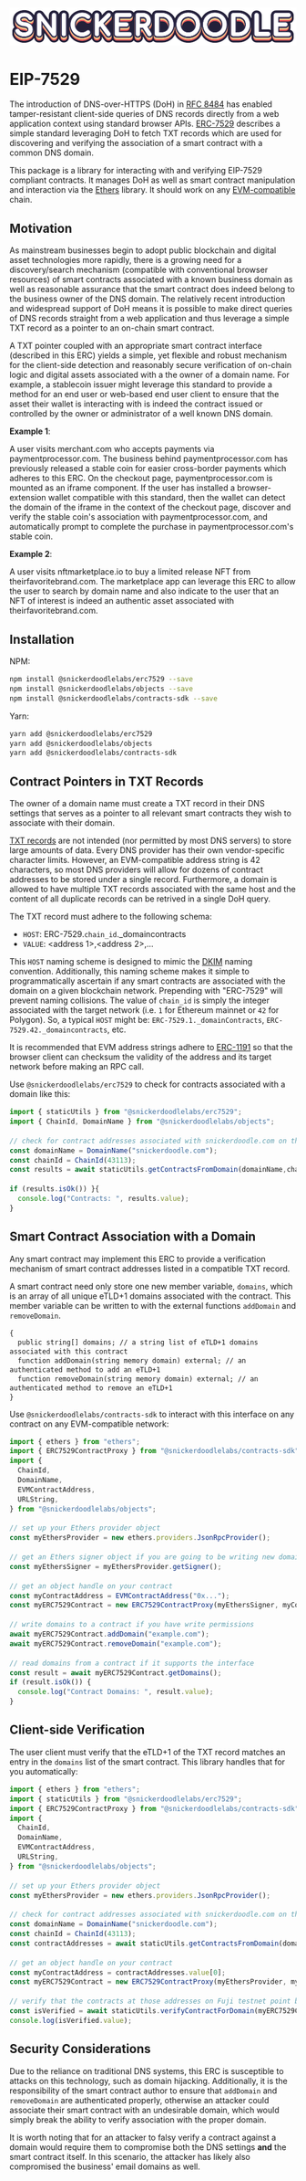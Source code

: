 ![Snickerdoodle Protocol](https://github.com/SnickerdoodleLabs/Snickerdoodle-Theme-Light/blob/main/snickerdoodle_horizontal_notab.png?raw=true)

# EIP-7529

The introduction of DNS-over-HTTPS (DoH) in [RFC 8484](https://www.rfc-editor.org/rfc/rfc8484) has enabled tamper-resistant client-side queries of DNS records directly from a web application context using standard browser APIs. [ERC-7529](./eip-7529.md) describes a simple standard leveraging DoH to fetch TXT records which are used for discovering and verifying the association of a smart contract with a common DNS domain.

This package is a library for interacting with and verifying EIP-7529 compliant contracts. It manages DoH as well as smart contract manipulation and interaction via the [Ethers](https://github.com/ethers-io/ethers.js) library. It should work on any [EVM-compatible](https://ethereum.org/en/developers/docs/evm) chain.

## Motivation

As mainstream businesses begin to adopt public blockchain and digital asset technologies more rapidly, there is a growing need for a discovery/search mechanism (compatible with conventional browser resources) of smart contracts associated with a known business domain as well as reasonable assurance that the smart contract does indeed belong to the business owner of the DNS domain. The relatively recent introduction and widespread support of DoH means it is possible to make direct queries of DNS records straight from a web application and thus leverage a simple TXT record as a pointer to an on-chain smart contract. 

A TXT pointer coupled with an appropriate smart contract interface (described in this ERC) yields a simple, yet flexible and robust mechanism for the client-side detection and reasonably secure verification of on-chain logic and digital assets associated with a the owner of a domain name. For example, a stablecoin issuer might leverage this standard to provide a method for an end user or web-based end user client to ensure that the asset their wallet is interacting with is indeed the contract issued or controlled by the owner or administrator of a well known DNS domain.

**Example 1**:

A user visits merchant.com who accepts payments via paymentprocessor.com. The business behind paymentprocessor.com has previously released a stable coin for easier cross-border payments which adheres to this ERC. On the checkout page, paymentprocessor.com is mounted as an iframe component. If the user has installed a browser-extension wallet compatible with this standard, then the wallet can detect the domain of the iframe in the context of the checkout page, discover and verify the stable coin's association with paymentprocessor.com, and automatically prompt to complete the purchase in paymentprocessor.com's stable coin. 

**Example 2**:

A user visits nftmarketplace.io to buy a limited release NFT from theirfavoritebrand.com. The marketplace app can leverage this ERC to allow the user to search by domain name and also indicate to the user that an NFT of interest is indeed an authentic asset associated with theirfavoritebrand.com. 

## Installation

NPM:

```sh
npm install @snickerdoodlelabs/erc7529 --save
npm install @snickerdoodlelabs/objects --save
npm install @snickerdoodlelabs/contracts-sdk --save
```

Yarn:

```sh
yarn add @snickerdoodlelabs/erc7529
yarn add @snickerdoodlelabs/objects
yarn add @snickerdoodlelabs/contracts-sdk
```

## Contract Pointers in TXT Records 

The owner of a domain name must create a TXT record in their DNS settings that serves as a pointer to all relevant smart contracts they wish to associate with their domain. 

[TXT records](https://www.rfc-editor.org/rfc/rfc1035#section-3.3.14) are not intended (nor permitted by most DNS servers) to store large amounts of data. Every DNS provider has their own vendor-specific character limits. However, an EVM-compatible address string is 42 characters, so most DNS providers will allow for dozens of contract addresses to be stored under a single record. Furthermore, a domain is allowed to have multiple TXT records associated with the same host and the content of all duplicate records can be retrived in a single DoH query. 

The TXT record must adhere to the following schema:

- `HOST`: ERC-7529.`chain_id`._domaincontracts
- `VALUE`: \<address 1\>,\<address 2\>,...

This `HOST` naming scheme is designed to mimic the [DKIM](https://www.rfc-editor.org/rfc/rfc6376) naming convention. Additionally, this naming scheme makes it simple to programmatically ascertain if any smart contracts are associated with the domain on a given blockchain network. Prepending with "ERC-7529" will prevent naming collisions. The value of `chain_id` is simply the integer associated with the target network (i.e. `1` for Ethereum mainnet or `42` for Polygon). So, a typical `HOST` might be: `ERC-7529.1._domainContracts`, `ERC-7529.42._domaincontracts`, etc.

It is recommended that EVM address strings adhere to [ERC-1191](./eip-1191.md) so that the browser client can checksum the validity of the address and its target network before making an RPC call. 

Use `@snickerdoodlelabs/erc7529` to check for contracts associated with a domain like this:

```typescript
import { staticUtils } from "@snickerdoodlelabs/erc7529";
import { ChainId, DomainName } from "@snickerdoodlelabs/objects";

// check for contract addresses associated with snickerdoodle.com on the Fuji testnet
const domainName = DomainName("snickerdoodle.com");
const chainId = ChainId(43113);
const results = await staticUtils.getContractsFromDomain(domainName,chainId);

if (results.isOk()) }{
  console.log("Contracts: ", results.value);
}
```

## Smart Contract Association with a Domain 

Any smart contract may implement this ERC to provide a verification mechanism of smart contract addresses listed in a compatible TXT record.

A smart contract need only store one new member variable, `domains`, which is an array of all unique eTLD+1 domains associated with the contract. This member variable can be written to with the external functions `addDomain` and `removeDomain`.

```solidity
{
  public string[] domains; // a string list of eTLD+1 domains associated with this contract
  function addDomain(string memory domain) external; // an authenticated method to add an eTLD+1
  function removeDomain(string memory domain) external; // an authenticated method to remove an eTLD+1
}
```

Use `@snickerdoodlelabs/contracts-sdk` to interact with this interface on any contract on any EVM-compatible network: 

```typescript
import { ethers } from "ethers";
import { ERC7529ContractProxy } from "@snickerdoodlelabs/contracts-sdk";
import {
  ChainId,
  DomainName,
  EVMContractAddress,
  URLString,
} from "@snickerdoodlelabs/objects";

// set up your Ethers provider object
const myEthersProvider = new ethers.providers.JsonRpcProvider();

// get an Ethers signer object if you are going to be writing new domains
const myEthersSigner = myEthersProvider.getSigner();

// get an object handle on your contract
const myContractAddress = EVMContractAddress("0x...");
const myERC7529Contract = new ERC7529ContractProxy(myEthersSigner, myContractAddress);

// write domains to a contract if you have write permissions
await myERC7529Contract.addDomain("example.com");
await myERC7529Contract.removeDomain("example.com");

// read domains from a contract if it supports the interface
const result = await myERC7529Contract.getDomains();
if (result.isOk()) {
  console.log("Contract Domains: ", result.value);
}
```

## Client-side Verification

The user client must verify that the eTLD+1 of the TXT record matches an entry in the `domains` list of the smart contract. This library handles that for you automatically: 

```typescript
import { ethers } from "ethers";
import { staticUtils } from "@snickerdoodlelabs/erc7529";
import { ERC7529ContractProxy } from "@snickerdoodlelabs/contracts-sdk";
import {
  ChainId,
  DomainName,
  EVMContractAddress,
  URLString,
} from "@snickerdoodlelabs/objects";

// set up your Ethers provider object
const myEthersProvider = new ethers.providers.JsonRpcProvider();

// check for contract addresses associated with snickerdoodle.com on the Fuji testnet
const domainName = DomainName("snickerdoodle.com");
const chainId = ChainId(43113);
const contractAddresses = await staticUtils.getContractsFromDomain(domainName,chainId);

// get an object handle on your contract
const myContractAddress = contractAddresses.value[0];
const myERC7529Contract = new ERC7529ContractProxy(myEthersProvider, myContractAddress);

// verify that the contracts at those addresses on Fuji testnet point back to snickerdoodle.com 
const isVerified = await staticUtils.verifyContractForDomain(myERC7529Contract, domainName, chainId);
console.log(isVerified.value);
```

## Security Considerations

Due to the reliance on traditional DNS systems, this ERC is susceptible to attacks on this technology, such as domain hijacking. Additionally, it is the responsibility of the smart contract author to ensure that `addDomain` and `removeDomain` are authenticated properly, otherwise an attacker could associate their smart contract with an undesirable domain, which would simply break the ability to verify association with the proper domain. 

It is worth noting that for an attacker to falsy verify a contract against a domain would require them to compromise both the DNS settings **and** the smart contract itself. In this scenario, the attacker has likely also compromised the business' email domains as well. 